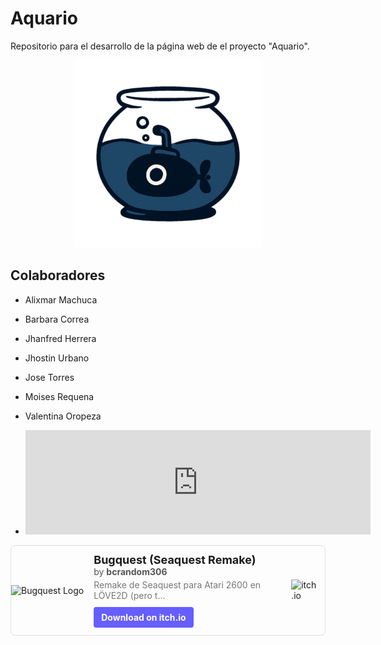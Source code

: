 # Aquario
Repositorio para el desarrollo de la página web de el proyecto "Aquario".

<p align="center">
  <img src="./src/imgs/logos/aquariocircle.png" alt="Logo Aquario" width="300">
</p>

## Colaboradores
- Alixmar Machuca
- Barbara Correa
- Jhanfred Herrera
- Jhostin Urbano
- Jose Torres
- Moises Requena
- Valentina Oropeza

- <iframe frameborder="0" src="https://itch.io/embed/3683526?link_color=5b67fa" width="552" height="167"><a href="">Bugquest (Seaquest Remake) by bcrandom306</a></iframe>

<div style="display: flex; align-items: center; border: 1px solid #ddd; border-radius: 8px; overflow: hidden; max-width: 700px;">
    <div style="flex-shrink: 0;">
      <img src="https://img.itch.zone/aW1hZ2UvMTcxMTExMi8xMDA4MTg0OC5wbmc=/347x500/8TADWb.png" alt="Bugquest Logo" style="width: 120px; height: 120px; object-fit: cover;">
    </div>
    <div style="padding: 12px 16px; flex-grow: 1;">
      <div style="font-size: 18px; font-weight: bold;">Bugquest (Seaquest Remake)</div>
      <div style="color: #555; margin-bottom: 4px;">by <span style="font-weight: bold;">bcrandom306</span></div>
      <div style="color: #777; font-size: 14px;">Remake de Seaquest para Atari 2600 en LÖVE2D (pero t...</div>
      <a href="https://itch.io](https://bcrandom306.itch.io/bugquest-seaquest-remake" target="_blank" style="display: inline-block; margin-top: 10px; padding: 8px 12px; background-color: #665EFF; color: white; text-decoration: none; border-radius: 4px; font-weight: bold; font-size: 14px;">
        Download on itch.io
      </a>
    </div>
    <div style="padding: 0 12px;">
      <img src="https://static.itch.io/images/itchio-textless-black.svg" alt="itch.io" style="height: 20px;">
    </div>
  </div>
